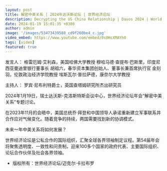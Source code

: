```yaml
---
layout: post
title: 解密中美关系 | 2024年达沃斯论坛 | 世界经济论坛
description: Decrypting the US China Relationship | Davos 2024 | World Economic Forum
date: 2024-01-19 15:01:35 +0300
author: admin
image: '/images/53473439588_cd9f260be4_c.jpg'
video_embed: https://www.youtube.com/embed/0s0HcXMAYh0
tags: [video]
featured: true
---
```


发言人：
格雷厄姆·艾利森，美国哈佛大学教授
穆哈马德·查提布·巴斯里，印度尼西亚曼迪里银行董事长
胡祖六，春华资本集团创始人、董事长兼首席执行官
金刻羽，伦敦政治经济学院教授
埃斯瓦尔·普拉萨德，康奈尔大学教授

主持人：
罗宾·尼布利特爵士，英国查塔姆研究所杰出研究员

2024年1月19日，瑞士达沃斯-克洛斯特斯会议中心，世界经济论坛年会“解密中美关系”专题讨论。

在2023年11月的会晤中，美国总统乔·拜登和中国领导人承诺重新建立军事联系并合作应对气候变化。随着竞争的持续，两国需要找到新的协调模式。

未来一年中美关系将如何发展？

世界经济论坛是公私合作的国际组织，汇聚全球各界领袖制定议程。第54届年会将聚焦透明度、一致性和问责制，迎来100多个国家的政府代表、主要国际组织、论坛合作伙伴及社会各界领袖。

* 版权所有：世界经济论坛/迈克尔·卡拉布罗
